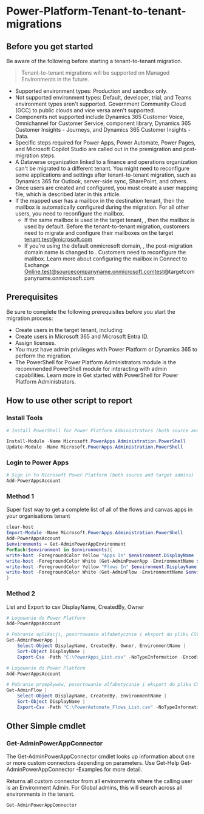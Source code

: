 # Power-Platform-Tenant-to-tenant-migrations
## Before you get started
Be aware of the following before starting a tenant-to-tenant migration.

>Tenant-to-tenant migrations will be supported on Managed Environments in the future.

- Supported environment types: Production and sandbox only.
- Not supported environment types: Default, developer, trial, and Teams environment types aren't supported. Government Community Cloud (GCC) to public clouds and vice versa aren't supported.
- Components not supported include Dynamics 365 Customer Voice, Omnichannel for Customer Service, component library, Dynamics 365 Customer Insights - Journeys, and Dynamics 365 Customer Insights - Data.
- Specific steps required for Power Apps, Power Automate, Power Pages, and Microsoft Copilot Studio are called out in the premigration and post-migration steps.
- A Dataverse organization linked to a finance and operations organization can't be migrated to a different tenant.
You might need to reconfigure some applications and settings after tenant-to-tenant migration, such as Dynamics 365 for Outlook, server-side sync, SharePoint, and others.
- Once users are created and configured, you must create a user mapping file, which is described later in this article.
- If the mapped user has a mailbox in the destination tenant, then the mailbox is automatically configured during the migration. For all other users, you need to reconfigure the mailbox.
    - If the same mailbox is used in the target tenant, , then the mailbox is used by default. Before the tenant-to-tenant migration, customers need to migrate and configure their mailboxes on the target tenant.test@microsoft.com
    - If you're using the default onmicrosoft domain, , the post-migration domain name is changed to . Customers need to reconfigure the mailbox. Learn more about configuring the mailbox in Connect to Exchange Online.test@sourcecompanyname.onmicrosoft.comtest@targetcompanyname.onmicrosoft.com

## Prerequisites
Be sure to complete the following prerequisites before you start the migration process:

- Create users in the target tenant, including:
- Create users in Microsoft 365 and Microsoft Entra ID.
- Assign licenses.
- You must have admin privileges with Power Platform or Dynamics 365 to perform the migration.
- The PowerShell for Power Platform Administrators module is the recommended PowerShell module for interacting with admin capabilities. Learn more in Get started with PowerShell for Power Platform Administrators.

## How to use other script to report
### Install Tools
```powershell
# Install PowerShell for Power Platform Administrators (both source and target admins)

Install-Module -Name Microsoft.PowerApps.Administration.PowerShell
Update-Module -Name Microsoft.PowerApps.Administration.PowerShell 
```
### Login to Power Apps
```powershell
# Sign in to Microsoft Power Platform (both source and target admins)
Add-PowerAppsAccount
```
### Method 1
Super fast way to get a complete list of all of the flows and canvas apps in your organisations tenant
```powershell
clear-host
Import-Module -Name Microsoft.PowerApps.Administration.PowerShell
Add-PowerAppsAccount
$environments = Get-AdminPowerAppEnvironment
ForEach($environment in $environments){
write-host -ForegroundColor Yellow "Apps In" $environment.DisplayName
write-host -ForegroundColor White (Get-AdminPowerApp -EnvironmentName $environment.EnvironmentName |Select DisplayName | write-host -ForegroundColor White )
write-host -ForegroundColor Yellow "Flows In" $environment.DisplayName
write-host -ForegroundColor White (Get-AdminFlow -EnvironmentName $environment.EnvironmentName |Select DisplayName | write-host -ForegroundColor White)
} 
```
### Method 2
List and Export to csv DisplayName, CreatedBy, Owner
```powershell
# Logowanie do Power Platform
Add-PowerAppsAccount

# Pobranie aplikacji, posortowanie alfabetycznie i eksport do pliku CSV
Get-AdminPowerApp | 
    Select-Object DisplayName, CreatedBy, Owner, EnvironmentName | 
    Sort-Object DisplayName | 
    Export-Csv -Path "C:\PowerApps_List.csv" -NoTypeInformation -Encoding UTF8

# Logowanie do Power Platform
Add-PowerAppsAccount

# Pobranie przepływów, posortowanie alfabetycznie i eksport do pliku CSV
Get-AdminFlow | 
    Select-Object DisplayName, CreatedBy, EnvironmentName | 
    Sort-Object DisplayName | 
    Export-Csv -Path "C:\PowerAutomate_Flows_List.csv" -NoTypeInformation -Encoding UTF8 
```
## Other Simple cmdlet 
### Get-AdminPowerAppConnector
The Get-AdminPowerAppConnector cmdlet looks up information about one or more custom connectors depending on parameters. Use Get-Help Get-AdminPowerAppConnector -Examples for more detail.

Returns all custom connector from all environments where the calling user is an Environment Admin. For Global admins, this will search across all environments in the tenant.

```powershell
Get-AdminPowerAppConnector
```

